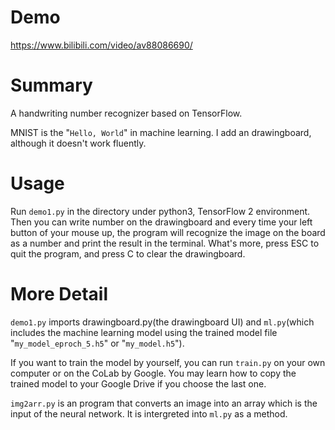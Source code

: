 # Demo
https://www.bilibili.com/video/av88086690/

# Summary

A handwriting number recognizer based on TensorFlow.

MNIST is the "`Hello, World`" in machine learning. I add an drawingboard, although it doesn't work fluently.

# Usage

Run `demo1.py` in the directory under python3, TensorFlow 2 environment. Then you can write number on the drawingboard and every time your left button of your mouse up, the program will recognize the image on the board as a number and print the result in the terminal. What's more, press ESC to quit the program, and press C to clear the drawingboard.

# More Detail

`demo1.py` imports drawingboard.py(the drawingboard UI) and `ml.py`(which includes the machine learning model using the trained model file "`my_model_eproch_5.h5`" or "`my_model.h5`").

If you want to train the model by yourself, you can run `train.py` on your own computer or on the CoLab by Google. You may learn how to copy the trained model to your Google Drive if you choose the last one.

`img2arr.py` is an program that converts an image into an array which is the input of the neural network. It is intergreted into `ml.py` as a method.
